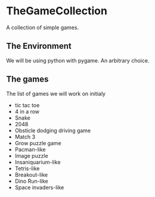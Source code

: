 # TheGameCollection
A collection of simple games.

## The Environment
We will be using python with pygame. An arbitrary choice.

## The games
The list of games we will work on initialy
- tic tac toe
- 4 in a row
- Snake
- 2048
- Obsticle dodging driving game
- Match 3
- Grow puzzle game 
- Pacman-like
- Image puzzle
- Insaniquarium-like
- Tetris-like
- Breakout-like
- Dino Run-like
- Space invaders-like
